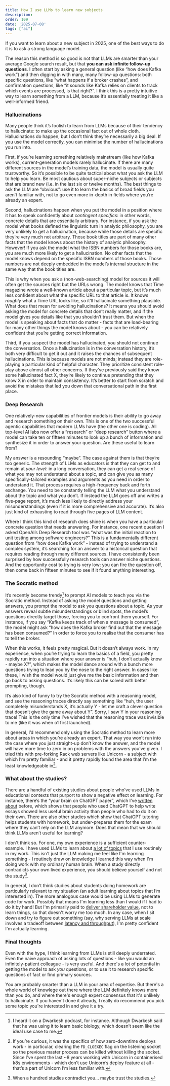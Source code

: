 ```yaml
---
title: How I use LLMs to learn new subjects
description: 
order: 109
date: '2025-07-08'
tags: ["ai"]
---
```


If you want to learn about a new subject in 2025, one of the best ways to do it is to ask a strong language model.

The reason this method is so good is not that LLMs are smarter than your average Google search result, but that **you can ask infinite follow-up questions**. I often start by asking a general question (like “how does Kafka work”) and then digging in with many, many follow-up questions: both specific questions, like “what happens if a broker crashes”, and confirmation questions, like “it sounds like Kafka relies on clients to track which events are processed, is that right?”. I think this is a pretty intuitive way to learn something from a LLM, because it’s essentially treating it like a well-informed friend.

### Hallucinations

Many people think it’s foolish to learn from LLMs because of their tendency to hallucinate: to make up the occasional fact out of whole cloth. Hallucinations do happen, but I don’t think they’re necessarily a big deal. If you use the model correctly, you can minimise the number of hallucinations you run into.

First, if you’re learning something relatively mainstream (like how Kafka works), current-generation models rarely hallucinate. If there are many different sources in the model’s training data, the model is usually quite trustworthy. So it’s possible to be quite tactical about what you ask the LLM to help you learn. Be most cautious about super-niche subjects or subjects that are brand new (i.e. in the last six or twelve months). The best things to ask the LLM are “obvious”: use it to learn the basics of broad fields you aren’t familiar with, not to go even more in-depth in fields where you’re already an expert.

Second, hallucinations happen when you put the model in a position where it has to speak confidently about _contingent specifics_: in other words, concrete details that are essentially arbitrary. For instance, if you ask the model what books defined the linguistic turn in analytic philosophy, you are very unlikely to get a hallucination, because while those details are specific they’re very much not arbitrary. Those book titles are part of many other facts that the model knows about the history of analytic philosophy. However! If you ask the model what the ISBN numbers for those books are, you are much more likely to get a hallucination. No other facts that the model knows depend on the specific ISBN numbers of those books. Those numbers are not deeply embedded in the model’s internal structure in the same way that the book titles are.

This is why when you ask a (non-web-searching) model for sources it will often get the sources right but the URLs wrong. The model knows that Time magazine wrote a well-known article about a particular topic, but it’s much less confident about what the specific URL to that article is. It knows _roughly_ what a Time URL looks like, so it’ll hallucinate something plausible. What does that mean for avoiding hallucinations? It means you should avoid asking the model for concrete details that don’t really matter, and if the model gives you details like that you shouldn’t trust them. But when the model is speaking about facts that do matter - facts that are load-bearing for many other things the model knows about - you can be relatively confident that you’re getting correct information.

Third, if you suspect the model has hallucinated, you should not continue the conversation. Once a hallucination is in the conversation history, it’s both very difficult to get it out and it raises the chances of subsequent hallucinations. This is because models are not minds; instead they are role-playing a particular kind of helpful character. They prioritize consistent role-play above almost all other concerns. If they’ve previously said they know some hallucinated fact X, they’re likely to continue pretending that they know X in order to maintain consistency. It’s better to start from scratch and avoid the mistakes that led you down that conversational path in the first place.

### Deep Research

One relatively-new capabilities of frontier models is their ability to go away and research something on their own. This is one of the two successful agentic capabilities that modern LLMs have (the other one is coding). All top-level AI labs now offer a “research” or “deep research” button where a model can take ten or fifteen minutes to look up a bunch of information and synthesize it in order to answer your question. Are these useful to learn from?

My answer is a resounding “maybe”.  The case against them is that they’re too generic. The strength of LLMs as educators is that they can get to and remain at _your level_: in a long conversation, they can get a real sense of what you may not understand about a topic, and can give you as many specifically-tailored examples and arguments as you need in order to understand it. That process requires a high-frequency back and forth exchange. You need to be constantly telling the LLM what you understand about the topic and what you don’t. If instead the LLM goes off and writes a five-page report, it’s much less likely to directly address your misunderstandings (even if it is more comprehensive and accurate). It’s also just kind of exhausting to read through five pages of LLM content.

Where I think this kind of research does shine is when you have a particular concrete question that needs answering. For instance, one recent question I asked OpenAI’s Deep Research tool was “what was the initial reaction to unit testing among software engineers?” This is a fundamentally different question from “how does Kafka work” - instead of trying to understand a complex system, it’s searching for an answer to a historical question that requires reading through many different sources. I have consistently been surprised by how successfully research tools can answer niche questions. And the opportunity cost to trying is very low: you can fire the question off, then come back in fifteen minutes to see if it found anything interesting.

### The Socratic method

It’s recently become trendy[^1] to prompt AI models to teach you via the Socratic method. Instead of asking the model questions and getting answers, you prompt the model to ask you questions about a topic. As your answers reveal subtle misunderstandings or blind spots, the model’s questions directly target those, forcing you to confront them yourself. For instance, if you say “Kafka keeps track of when a message is consumed”, the model might ask “how does the Kafka broker find out that the message has been consumed?” In order to force you to realise that the consumer has to tell the broker.

When this works, it feels pretty magical. But it doesn’t always work. In my experience, when you’re trying to learn the basics of a field, you pretty rapidly run into a situation where your answer is “huh, I don’t actually know - maybe X?”, which makes the model dance around with a bunch more questions trying to lead you by the nose to the right answer. In cases like these, I wish the model would just give me the basic information and then go back to asking questions. It’s likely this can be solved with better prompting, though.

It’s also kind of funny to try the Socratic method with a reasoning model, and see the reasoning traces directly say something like “huh, the user completely misunderstands X, it’s actually Y - let me craft a clever question that doesn’t give the game away about Y”. Sorry, I saw Y in your reasoning trace! This is the only time I’ve wished that the reasoning trace was invisible to me (like it was when o1 first launched).

In general, I’d recommend only using the Socratic method to learn more about areas in which you’re already an expert. That way you won’t run into the case where you just straight-up don’t know the answer, and the model will have more time to zero in on problems with the answers you’ve given. I tried this with pre-forking Rack web servers like Unicorn - a subject with which I’m pretty familiar - and it pretty rapidly found the area that I’m the least knowledgeable in[^2].

### What about the studies?

There are a handful of existing studies about people who’ve used LLMs in educational contexts that purport to show a negative effect on learning. For instance, there’s the “your brain on ChatGPT paper”, which I’ve [written about](/your-brain-on-chatgpt) before, which shows that people who used ChatGPT to help write essays showed less useful brain activity than people who had to do it on their own. There are also other studies which show that ChatGPT tutoring helps students with homework, but under-prepares them for the exam where they can’t rely on the LLM anymore. Does that mean that we should think LLMs aren’t useful for learning?

I don't think so. For one, my own experience is a sufficient counter-example. I have used LLMs to learn about [a lot of topics](/tags/explainers) that I use routinely in my work. This isn't just the LLM making me feel like I'm learning something - I routinely draw on knowledge I learned this way when I'm doing work with my ordinary human brain. When a study directly contradicts your own lived experience, you should believe yourself and not the study[^3].

In general, I don’t think studies about students doing homework are particularly relevant to my situation (an adult learning about topics that I’m interested in). The more analogous case would be using LLMs to generate code for work. Possibly that means I'm learning less than I would if I had to do it by hand! But I'm primarily paid to [deliver shareholder value](/shareholder-value), not to learn things, so that doesn't worry me too much. In any case, when I sit down and try to figure out something (say, why serving LLMs at scale involves a tradeoff between [latency and throughput](/inference-batching-and-deepseek)), I'm pretty confident I'm actually learning.

### Final thoughts

Even with the hype, I think learning from LLMs is still deeply underrated. Even the naive approach of asking lots of questions - like you would an infinitely-patient colleague - is very useful. And there's a lot of potential in getting the model to ask _you_ questions, or to use it to research specific questions of fact or find primary sources.

You are probably smarter than a LLM in your area of expertise. But there's a whole world of knowlege out there where the LLM definitely knows more than you do, and where there's enough expert consensus that it's unlikely to hallucinate. If you haven't done it already, I really do recommend you pick some topic you're interested in and give it a try.


[^1]: I heard it on a Dwarkesh podcast, for instance. Although Dwarkesh said that he was using it to learn basic biology, which doesn’t seem like the ideal use case to me.

[^2]: If you’re curious, it was the specifics of how zero-downtime deploys work - in particular, clearing the `FD_CLOEXEC` flag on the listening socket so the previous master process can be killed without killing the socket. Since I’ve spent the last ~8 years working with Unicorn in containerised k8s environments - which don’t use Unicorn’s deploy feature at all - that’s a part of Unicorn I’m less familiar with.

[^3]: When a hundred studies contradict you… maybe trust the studies.

